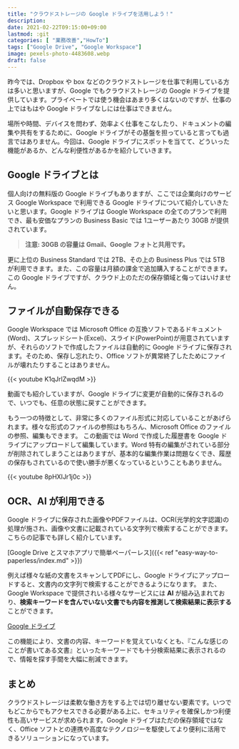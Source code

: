 ```yaml
---
title: "クラウドストレージの Google ドライブを活用しよう！"
description: 
date: 2021-02-22T09:15:00+09:00
lastmod: :git
categories: [ "業務改善","HowTo"]
tags: ["Google Drive", "Google Workspace"]
image: pexels-photo-4483608.webp
draft: false
---
```

昨今では、Dropbox や box などのクラウドストレージを仕事で利用している方は多いと思いますが、Google でもクラウドストレージの Google ドライブを提供しています。プライベートでは使う機会はあまり多くはないのですが、仕事の上ではもはや Google ドライブなしには仕事はできません。

場所や時間、デバイスを問わず、効率よく仕事をこなしたり、ドキュメントの編集や共有をするために、Google ドライブがその基盤を担っていると言っても過言ではありません。今回は、Google ドライブにスポットを当てて、どういった機能があるか、どんな利便性があるかを紹介していきます。

## Google ドライブとは
個人向けの無料版の Google ドライブもありますが、ここでは企業向けのサービス Google Workspace で利用できる Google ドライブについて紹介していきたいと思います。Google ドライブは Google Workspace の全てのプランで利用でき、最も安価なプランの Business Basic では 1ユーザーあたり 30GB が提供されています。
> **注意: 30GB の容量は Gmail、Google フォトと共用です。**

更に上位の Business Standard では 2TB、その上の Business Plus では 5TB が利用できます。また、この容量は月額の課金で追加購入することができます。この Google ドライブですが、クラウド上のただの保存領域と侮ってはいけません。

## ファイルが自動保存できる
Google Workspace では Microsoft Office の互換ソフトであるドキュメント(Word)、スプレッドシート(Excel)、スライド(PowerPoint)が用意されていますが、それらのソフトで作成したファイルは自動的に Google ドライブに保存されます。そのため、保存し忘れたり、Office ソフトが異常終了したためにファイルが壊れたりすることはありません。

{{< youtube K1qJrlZwqdM >}}

動画でも紹介していますが、Google ドライブに変更が自動的に保存されるので、いつでも、任意の状態に戻すことができます。

もう一つの特徴として、非常に多くのファイル形式に対応していることがあげられます。様々な形式のファイルの参照はもちろん、Microsoft Office のファイルの参照、編集もできます。
この動画では Word で作成した履歴書を Google ドライブにアップロードして編集しています。Word 特有の編集がされている部分が削除されてしまうことはありますが、基本的な編集作業は問題なくでき、履歴の保存もされているので使い勝手が悪くなっているということもありません。

{{< youtube 8pHXIJr1j0c >}}

## OCR、AI が利用できる
Google ドライブに保存された画像やPDFファイルは、OCR(光学的文字認識)の処理が施され、画像や文書に記載されている文字列で検索することができます。
こちらの記事でも詳しく紹介しています。

[Google Drive とスマホアプリで簡単ペーパーレス]({{< ref "easy-way-to-paperless/index.md" >}})

例えば様々な紙の文書をスキャンしてPDFにし、Google ドライブにアップロードすると、文書内の文字列で検索することができるようになります。
また、Google Workspace で提供されいる様々なサービスには **AI** が組み込まれており、**検索キーワードを含んでいない文書でも内容を推測して検索結果に表示する**ことができます。

[Google ドライブ](https://www.google.com/intl/ja_ALL/drive/features/#technology)

この機能により、文書の内容、キーワードを覚えていなくとも、『こんな感じのことが書いてある文書』といったキーワードでも十分検索結果に表示されるので、情報を探す手間を大幅に削減できます。

## まとめ
クラウドストレージは柔軟な働き方をする上では切り離せない要素です。いつでもどこからでもアクセスできる必要がある上に、セキュリティを確保しかつ利便性も高いサービスが求められます。Google ドライブはただの保存領域ではなく、Office ソフトとの連携や高度なテクノロジーを駆使してより便利に活用できるソリューションになっています。
